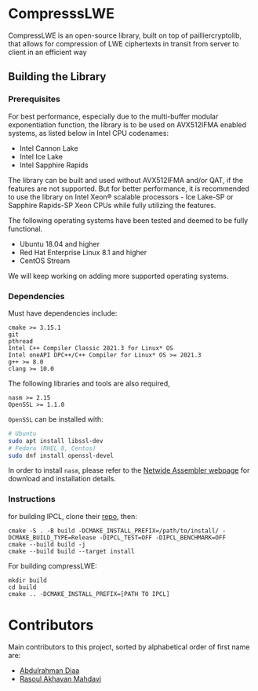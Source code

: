 # CompresssLWE
CompressLWE is an open-source library, built on top of pailliercryptolib, that allows for compression of LWE ciphertexts in transit from server to client in an efficient way

## Building the Library

### Prerequisites
For best performance, especially due to the multi-buffer modular exponentiation function, the library is to be used on AVX512IFMA enabled systems, as listed below in Intel CPU codenames:
- Intel Cannon Lake
- Intel Ice Lake
- Intel Sapphire Rapids

The library can be built and used without AVX512IFMA and/or QAT, if the features are not supported. But for better performance, it is recommended to use the library on Intel Xeon® scalable processors - Ice Lake-SP or Sapphire Rapids-SP Xeon CPUs while fully utilizing the features.

The following operating systems have been tested and deemed to be fully functional.
- Ubuntu 18.04 and higher
- Red Hat Enterprise Linux 8.1 and higher
- CentOS Stream

We will keep working on adding more supported operating systems.
### Dependencies
Must have dependencies include:
```
cmake >= 3.15.1
git
pthread
Intel C++ Compiler Classic 2021.3 for Linux* OS
Intel oneAPI DPC++/C++ Compiler for Linux* OS >= 2021.3
g++ >= 8.0
clang >= 10.0
```

The following libraries and tools are also required,
```
nasm >= 2.15
OpenSSL >= 1.1.0
```

```OpenSSL``` can be installed with:
```bash
# Ubuntu
sudo apt install libssl-dev
# Fedora (RHEL 8, Centos)
sudo dnf install openssl-devel
```

In order to install ```nasm```, please refer to the [Netwide Assembler webpage](https://nasm.us/) for download and installation details.

### Instructions
for building IPCL, clone their [repo](https://github.com/intel/pailliercryptolib), then:
```
cmake -S . -B build -DCMAKE_INSTALL_PREFIX=/path/to/install/ -DCMAKE_BUILD_TYPE=Release -DIPCL_TEST=OFF -DIPCL_BENCHMARK=OFF
cmake --build build -j
cmake --build build --target install
```
For building compressLWE:
```
mkdir build
cd build
cmake .. -DCMAKE_INSTALL_PREFIX=[PATH TO IPCL]
```
# Contributors
Main contributors to this project, sorted by alphabetical order of first name are:
- [Abdulrahman Diaa](https://www.linkedin.com/in/abdulrahman-diaa-555300126/)
- [Rasoul Akhavan Mahdavi](https://rasoulam.github.io/)
